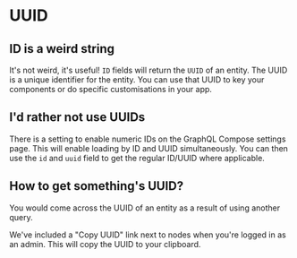 # UUID

## ID is a weird string

It's not weird, it's useful! `ID` fields will return the `UUID` of an entity. The UUID is a unique identifier for the entity. You can use that UUID to key your components or do specific customisations in your app.

## I'd rather not use UUIDs

There is a setting to enable numeric IDs on the GraphQL Compose settings page. This will enable loading by ID and UUID simultaneously. You can then use the `id` and `uuid` field to get the regular ID/UUID where applicable.

## How to get something's UUID?

You would come across the UUID of an entity as a result of using another query.

We've included a "Copy UUID" link next to nodes when you're logged in as an admin. This will copy the UUID to your clipboard.
